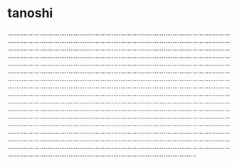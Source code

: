 # tanoshi
.........................................................................................................................................................................................................................................................................................................................................................................................................................................................................................................................................................................................................................................................................................................................................................................................................................................................................................................................................................................................................................................................................................................................................................................................................................................................................................................................................................................................................................................................................................................................................................................................................................................................................................................................................................................................................................................................................................................................................................................................................................................................................................................................................................................